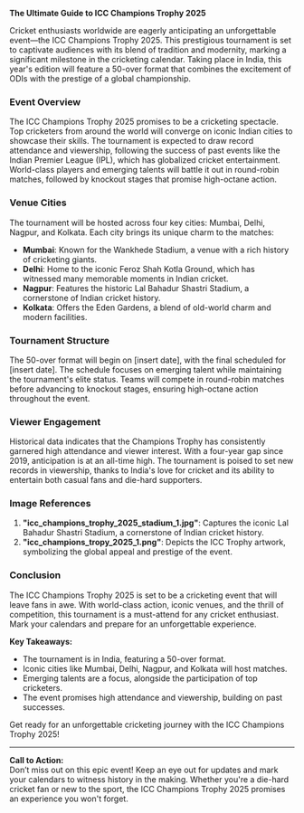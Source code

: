 **The Ultimate Guide to ICC Champions Trophy 2025**

Cricket enthusiasts worldwide are eagerly anticipating an unforgettable event—the ICC Champions Trophy 2025. This prestigious tournament is set to captivate audiences with its blend of tradition and modernity, marking a significant milestone in the cricketing calendar. Taking place in India, this year's edition will feature a 50-over format that combines the excitement of ODIs with the prestige of a global championship.

### Event Overview

The ICC Champions Trophy 2025 promises to be a cricketing spectacle. Top cricketers from around the world will converge on iconic Indian cities to showcase their skills. The tournament is expected to draw record attendance and viewership, following the success of past events like the Indian Premier League (IPL), which has globalized cricket entertainment. World-class players and emerging talents will battle it out in round-robin matches, followed by knockout stages that promise high-octane action.

### Venue Cities

The tournament will be hosted across four key cities: Mumbai, Delhi, Nagpur, and Kolkata. Each city brings its unique charm to the matches:

- **Mumbai**: Known for the Wankhede Stadium, a venue with a rich history of cricketing giants.
- **Delhi**: Home to the iconic Feroz Shah Kotla Ground, which has witnessed many memorable moments in Indian cricket.
- **Nagpur**: Features the historic Lal Bahadur Shastri Stadium, a cornerstone of Indian cricket history.
- **Kolkata**: Offers the Eden Gardens, a blend of old-world charm and modern facilities.

### Tournament Structure

The 50-over format will begin on [insert date], with the final scheduled for [insert date]. The schedule focuses on emerging talent while maintaining the tournament's elite status. Teams will compete in round-robin matches before advancing to knockout stages, ensuring high-octane action throughout the event.

### Viewer Engagement

Historical data indicates that the Champions Trophy has consistently garnered high attendance and viewer interest. With a four-year gap since 2019, anticipation is at an all-time high. The tournament is poised to set new records in viewership, thanks to India's love for cricket and its ability to entertain both casual fans and die-hard supporters.

### Image References

1. **"icc_champions_trophy_2025_stadium_1.jpg"**: Captures the iconic Lal Bahadur Shastri Stadium, a cornerstone of Indian cricket history.
2. **"icc_champions_tropy_2025_1.png"**: Depicts the ICC Trophy artwork, symbolizing the global appeal and prestige of the event.

### Conclusion

The ICC Champions Trophy 2025 is set to be a cricketing event that will leave fans in awe. With world-class action, iconic venues, and the thrill of competition, this tournament is a must-attend for any cricket enthusiast. Mark your calendars and prepare for an unforgettable experience.

**Key Takeaways:**
- The tournament is in India, featuring a 50-over format.
- Iconic cities like Mumbai, Delhi, Nagpur, and Kolkata will host matches.
- Emerging talents are a focus, alongside the participation of top cricketers.
- The event promises high attendance and viewership, building on past successes.

Get ready for an unforgettable cricketing journey with the ICC Champions Trophy 2025!

---

**Call to Action:**  
Don’t miss out on this epic event! Keep an eye out for updates and mark your calendars to witness history in the making. Whether you're a die-hard cricket fan or new to the sport, the ICC Champions Trophy 2025 promises an experience you won't forget.
